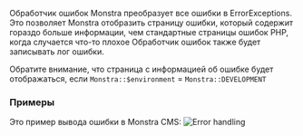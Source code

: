 Обработчик ошибок Monstra преобразует все ошибки в ErrorExceptions.
Это позволяет Monstra отобразить страницу ошибки, который содержит гораздо больше информации, чем стандартные страницы ошибок PHP, когда случается что-то плохое
Обработчик ошибок также будет записывать лог ошибки.

Обратите внимание, что страница с информацией об ошибке будет отображаться, если `Monstra::$environment` = `Monstra::DEVELOPMENT`

### Примеры

Это пример вывода ошибки в Monstra CMS:
![Error handling](http://monstra.org/public/uploads/images/general/docs/error-handling.png)
